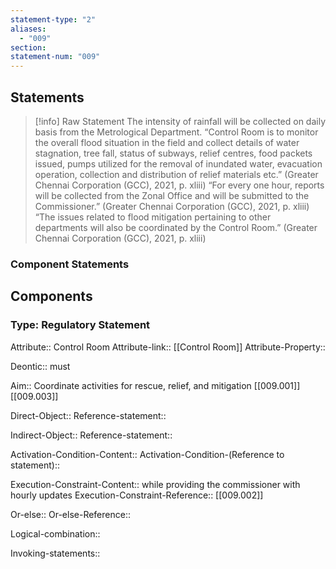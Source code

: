 ```yaml
---
statement-type: "2"
aliases:
  - "009"
section: 
statement-num: "009"
---
```

## Statements 
> [!info] Raw Statement
> The intensity of rainfall will be collected on daily basis from the Metrological Department. 
> “Control Room is to monitor the overall flood situation in the field and collect details of water stagnation, tree fall, status of subways, relief centres, food packets issued, pumps utilized for the removal of inundated water, evacuation operation, collection and distribution of relief materials etc.” (Greater Chennai Corporation (GCC), 2021, p. xliii)
> “For every one hour, reports will be collected from the Zonal Office and will be submitted to the Commissioner.” (Greater Chennai Corporation (GCC), 2021, p. xliii)
> “The issues related to flood mitigation pertaining to other departments will also be coordinated by the Control Room.” (Greater Chennai Corporation (GCC), 2021, p. xliii)

### Component Statements

## Components
### Type: Regulatory Statement
Attribute:: Control Room
Attribute-link:: [[Control Room]]
Attribute-Property::

Deontic:: must

Aim:: Coordinate activities for rescue, relief, and mitigation
[[009.001]]
[[009.003]]

Direct-Object::
	Reference-statement::

Indirect-Object::
	Reference-statement::

Activation-Condition-Content::
	Activation-Condition-(Reference to statement)::

Execution-Constraint-Content:: while providing the commissioner with hourly updates
Execution-Constraint-Reference:: [[009.002]]

Or-else::
Or-else-Reference::

Logical-combination::

Invoking-statements::